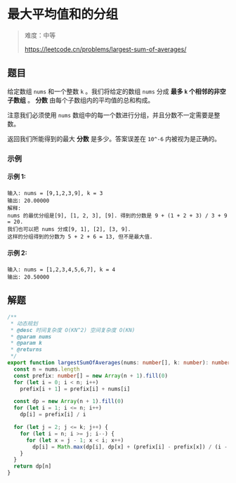 # 最大平均值和的分组

> 难度：中等
>
> https://leetcode.cn/problems/largest-sum-of-averages/

## 题目

给定数组 `nums` 和一个整数 `k` 。我们将给定的数组 `nums` 分成 **最多 `k` 个相邻的非空子数组** 。 **分数** 由每个子数组内的平均值的总和构成。

注意我们必须使用 `nums` 数组中的每一个数进行分组，并且分数不一定需要是整数。

返回我们所能得到的最大 **分数** 是多少。答案误差在 `10^-6` 内被视为是正确的。

### 示例

#### 示例 1:

```
输入: nums = [9,1,2,3,9], k = 3
输出: 20.00000
解释: 
nums 的最优分组是[9], [1, 2, 3], [9]. 得到的分数是 9 + (1 + 2 + 3) / 3 + 9 = 20. 
我们也可以把 nums 分成[9, 1], [2], [3, 9]. 
这样的分组得到的分数为 5 + 2 + 6 = 13, 但不是最大值.
```

#### 示例 2:

```
输入: nums = [1,2,3,4,5,6,7], k = 4
输出: 20.50000
```

## 解题

```ts 
/**
 * 动态规划
 * @desc 时间复杂度 O(KN^2) 空间复杂度 O(KN)
 * @param nums
 * @param k
 * @returns
 */
export function largestSumOfAverages(nums: number[], k: number): number {
  const n = nums.length
  const prefix: number[] = new Array(n + 1).fill(0)
  for (let i = 0; i < n; i++)
    prefix[i + 1] = prefix[i] + nums[i]

  const dp = new Array(n + 1).fill(0)
  for (let i = 1; i <= n; i++)
    dp[i] = prefix[i] / i

  for (let j = 2; j <= k; j++) {
    for (let i = n; i >= j; i--) {
      for (let x = j - 1; x < i; x++)
        dp[i] = Math.max(dp[i], dp[x] + (prefix[i] - prefix[x]) / (i - x))
    }
  }
  return dp[n]
}
```